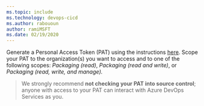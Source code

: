 ```yaml
---
ms.topic: include
ms.technology: devops-cicd
ms.author: rabououn
author: ramiMSFT
ms.date: 02/19/2020
---
```

Generate a Personal Access Token (PAT) using the instructions [here](../../organizations/accounts/use-personal-access-tokens-to-authenticate.md). Scope your PAT to the organization(s) you want to access and to one of the following scopes: *Packaging (read)*, *Packaging (read and write)*, or *Packaging (read, write, and manage).*

> We strongly recommend **not checking your PAT into source control**; anyone with access to your PAT can interact with Azure DevOps Services as you. 
